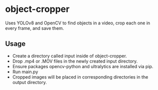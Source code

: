 # object-cropper
Uses YOLOv8 and OpenCV to find objects in a video, crop each one in every frame, and save them.

## Usage

- Create a directory called input inside of object-cropper.
- Drop .mp4 or .MOV files in the newly created input directory.
- Ensure packages opencv-python and ultralytics are installed via pip. 
- Run main.py
- Cropped images will be placed in corresponding directories in the output directory.

